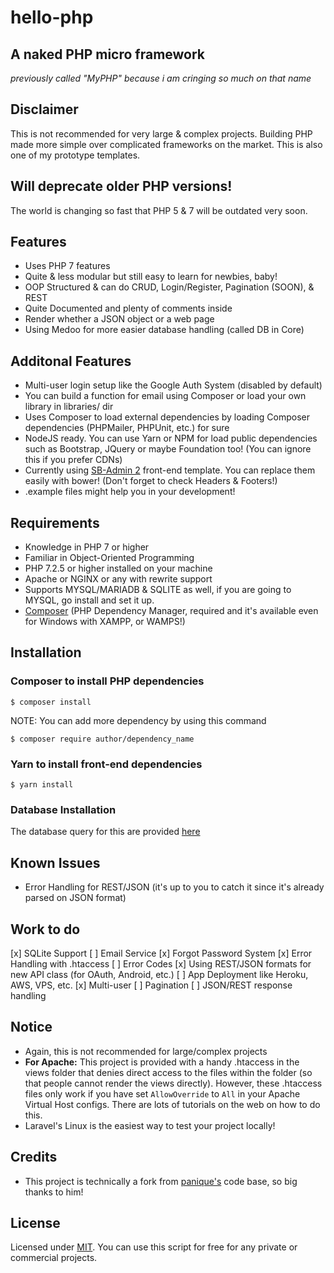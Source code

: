 # hello-php

## A naked PHP micro framework

<i>previously called "MyPHP" because i am cringing so much on that name</i><br />

## Disclaimer

This is not recommended for very large & complex projects.
Building PHP made more simple over complicated frameworks on the market.
This is also one of my prototype templates.

## Will deprecate older PHP versions!

The world is changing so fast that PHP 5 & 7 will be outdated very soon.

## Features

* Uses PHP 7 features
* Quite & less modular but still easy to learn for newbies, baby!
* OOP Structured & can do CRUD, Login/Register, Pagination (SOON), & REST
* Quite Documented and plenty of comments inside
* Render whether a JSON object or a web page
* Using Medoo for more easier database handling (called DB in Core)

## Additonal Features

* Multi-user login setup like the Google Auth System (disabled by default)
* You can build a function for email using Composer or load your own library in libraries/ dir
* Uses Composer to load external dependencies by loading Composer dependencies (PHPMailer, PHPUnit, etc.) for sure
* NodeJS ready. You can use Yarn or NPM for load public dependencies such as Bootstrap, JQuery or maybe Foundation too! (You can ignore this if you prefer CDNs)
* Currently using [SB-Admin 2](http://startbootstrap.com/template-overviews/sb-admin-2/) front-end template. You can replace them easily with bower! (Don't forget to check Headers & Footers!)
* .example files might help you in your development!

## Requirements

* Knowledge in PHP 7 or higher
* Familiar in Object-Oriented Programming
* PHP 7.2.5 or higher installed on your machine
* Apache or NGINX or any with rewrite support
* Supports MYSQL/MARIADB & SQLITE as well, if you are going to MYSQL, go install and set it up.
* [Composer](https://getcomposer.org) (PHP Dependency Manager, required and it's available even for Windows with XAMPP, or WAMPS!)

## Installation

### Composer to install PHP dependencies

`$ composer install`

NOTE: You can add more dependency by using this command

`$ composer require author/dependency_name`

### Yarn to install front-end dependencies

`$ yarn install`

### Database Installation

The database query for this are provided [here](https://gist.github.com/jccultima123/5e10a6d9e549778eff40adb5a3556e4a)

## Known Issues

* Error Handling for REST/JSON (it's up to you to catch it since it's already parsed on JSON format)

## Work to do

[x] SQLite Support
[ ] Email Service
[x] Forgot Password System
[x] Error Handling with .htaccess
[ ] Error Codes
[x] Using REST/JSON formats for new API class (for OAuth, Android, etc.)
[ ] App Deployment like Heroku, AWS, VPS, etc.
[x] Multi-user
[ ] Pagination
[ ] JSON/REST response handling

## Notice

* Again, this is not recommended for large/complex projects
* **For Apache:** This project is provided with a handy .htaccess in the views folder that denies direct access to the files within the folder (so that people cannot render the views directly). However, these .htaccess files only work if you have set
`AllowOverride` to `All` in your Apache Virtual Host configs. There are lots of tutorials on the web on how to do this.
* Laravel's Linux is the easiest way to test your project locally!

## Credits

* This project is technically a fork from [panique's](https://github.com/panique) code base, so big thanks to him!

## License

Licensed under [MIT](http://www.opensource.org/licenses/mit-license.php). You can use this script for free for any
private or commercial projects.
